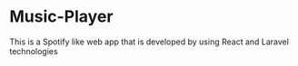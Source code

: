 # Music-Player
This is a Spotify like web app that is developed by using React and Laravel technologies
